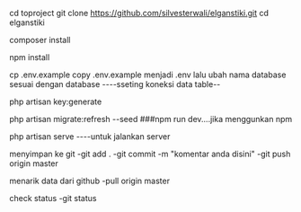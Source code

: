 cd toproject
git clone https://github.com/silvesterwali/elganstiki.git
cd elganstiki

composer install

npm install

cp .env.example
copy .env.example menjadi .env lalu ubah nama database sesuai dengan database
----sseting koneksi data table--

php artisan key:generate

php artisan migrate:refresh --seed
###npm run dev....jika menggunkan npm

php artisan serve ----untuk jalankan server

menyimpan ke git
-git add .
-git commit -m "komentar anda disini"
-git push origin master

menarik data dari github
-pull origin master

check status
-git status
